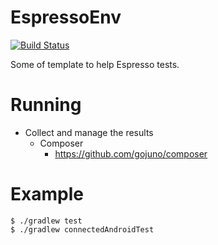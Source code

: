 # EspressoEnv

[![Build Status](https://dev.azure.com/kazucocoa/EspressoEnv/_apis/build/status/KazuCocoa.EspressoEnv?branchName=master)](https://dev.azure.com/kazucocoa/EspressoEnv/_build/latest?definitionId=5?branchName=master)

Some of template to help Espresso tests.

# Running
- Collect and manage the results
    - Composer
        - https://github.com/gojuno/composer

# Example

```
$ ./gradlew test
$ ./gradlew connectedAndroidTest
```
